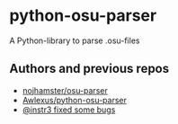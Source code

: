# python-osu-parser
A Python-library to parse .osu-files

## Authors and previous repos
- [nojhamster/osu-parser](https://github.com/nojhamster/osu-parser)
- [Awlexus/python-osu-parser](https://github.com/Awlexus/python-osu-parser)
- [@instr3 fixed some bugs](https://github.com/music-x-lab/Self-Supervised-Metrical-Structure)
